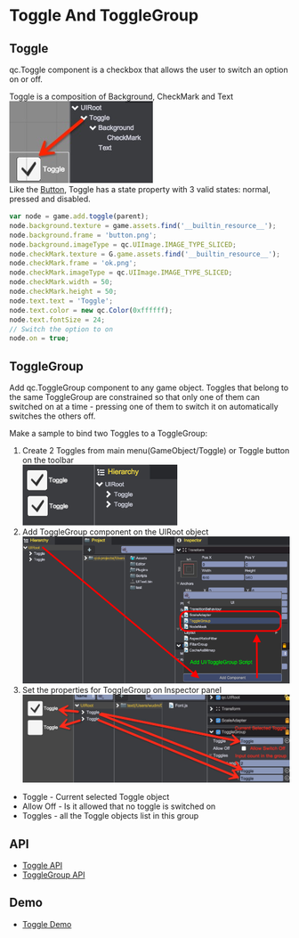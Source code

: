 # Toggle And ToggleGroup

## Toggle
qc.Toggle component is a checkbox that allows the user to switch an option on or off.

Toggle is a composition of Background, CheckMark and Text  
![Toggle](images/toggle1.png)  
Like the [Button](Button.html), Toggle has a state property with 3 valid states: normal, pressed and disabled.
````javascript
var node = game.add.toggle(parent);
node.background.texture = game.assets.find('__builtin_resource__');
node.background.frame = 'button.png';
node.background.imageType = qc.UIImage.IMAGE_TYPE_SLICED;
node.checkMark.texture = G.game.assets.find('__builtin_resource__');
node.checkMark.frame = 'ok.png';
node.checkMark.imageType = qc.UIImage.IMAGE_TYPE_SLICED;
node.checkMark.width = 50;
node.checkMark.height = 50;
node.text.text = 'Toggle';
node.text.color = new qc.Color(0xffffff);
node.text.fontSize = 24;
// Switch the option to on
node.on = true;
````

## ToggleGroup
Add qc.ToggleGroup component to any game object. Toggles that belong to the same ToggleGroup are constrained so that only one of them can switched on at a time - pressing one of them to switch it on automatically switches the others off.

Make a sample to bind two Toggles to a ToggleGroup:
1. Create 2 Toggles from main menu(GameObject/Toggle) or Toggle button on the toolbar  
![Toggle](images/toggle2.png)
2. Add ToggleGroup component on the UIRoot object  
![Toggle](images/toggle3.png)
3. Set the properties for ToggleGroup on Inspector panel  
  ![Toggle](images/toggle4.png)
  * Toggle - Current selected Toggle object
  * Allow Off - Is it allowed that no toggle is switched on
  * Toggles - all the Toggle objects list in this group

## API
* [Toggle API](http://docs.qiciengine.com/api/gameobject/CToggle.html)
* [ToggleGroup API](http://docs.qiciengine.com/api/components/ToggleGroup.html)

## Demo
* [Toggle Demo](http://engine.qiciengine.com/demo/Toggle/toggle_todo/index.html)
